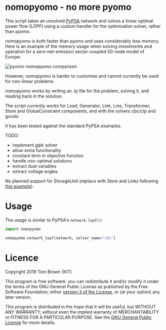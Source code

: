 
# nomopyomo - no more pyomo

This script takes an unsolved [PyPSA](https://github.com/PyPSA/PyPSA)
network and solves a linear optimal power flow (LOPF) using a custom
handler for the optimisation solver, rather than pyomo.

nomopyomo is both faster than pyomo and uses considerably less
memory. Here is an example of the memory usage when solving
investments and operation for a zero-net-emission sector-coupled
50-node model of Europe:

![pyomo-nomopyomo comparison](https://www.nworbmot.org/pyomo-versus-nomopyomo-190825.png)

However, nomopyomo is harder to customise and cannot currently be used
for non-linear problems.

nomopyomo works by writing an .lp file for the problem, solving it, and
reading back in the solution.

The script currently works for Load, Generator, Link, Line,
Transformer, Store and GlobalConstraint components, and with the
solvers cbc/clp and gurobi.

It has been tested against the standard PyPSA examples.

TODO:

- implement glpk solver
- allow extra functionality
- constant term in objective function
- handle non-optimal solutions
- extract dual variables
- extract voltage angles

No planned support for StorageUnit (replace with Store and Links
following [this
example](https://pypsa.org/examples/replace-generator-storage-units-with-store.html)).

# Usage

The usage is similar to PyPSA's `network.lopf()`:

```python
import nomopyomo

nomopyomo.network_lopf(network, solver_name="cbc")
```



# Licence


Copyright 2019 Tom Brown (KIT)

This program is free software: you can redistribute it and/or modify
it under the terms of the GNU General Public License as published by
the Free Software Foundation; either [version 3 of the
License](./LICENSE.txt), or (at your option) any later version.

This program is distributed in the hope that it will be useful, but
WITHOUT ANY WARRANTY; without even the implied warranty of
MERCHANTABILITY or FITNESS FOR A PARTICULAR PURPOSE.  See the [GNU
General Public License](./LICENSE.txt) for more details.
